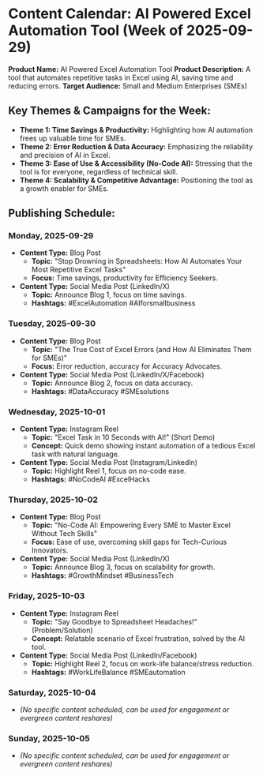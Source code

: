 # Content Calendar: AI Powered Excel Automation Tool (Week of 2025-09-29)

**Product Name:** AI Powered Excel Automation Tool
**Product Description:** A tool that automates repetitive tasks in Excel using AI, saving time and reducing errors.
**Target Audience:** Small and Medium Enterprises (SMEs)

## Key Themes & Campaigns for the Week:
*   **Theme 1: Time Savings & Productivity:** Highlighting how AI automation frees up valuable time for SMEs.
*   **Theme 2: Error Reduction & Data Accuracy:** Emphasizing the reliability and precision of AI in Excel.
*   **Theme 3: Ease of Use & Accessibility (No-Code AI):** Stressing that the tool is for everyone, regardless of technical skill.
*   **Theme 4: Scalability & Competitive Advantage:** Positioning the tool as a growth enabler for SMEs.

## Publishing Schedule:

### Monday, 2025-09-29
*   **Content Type:** Blog Post
    *   **Topic:** "Stop Drowning in Spreadsheets: How AI Automates Your Most Repetitive Excel Tasks"
    *   **Focus:** Time savings, productivity for Efficiency Seekers.
*   **Content Type:** Social Media Post (LinkedIn/X)
    *   **Topic:** Announce Blog 1, focus on time savings.
    *   **Hashtags:** #ExcelAutomation #AIforsmallbusiness

### Tuesday, 2025-09-30
*   **Content Type:** Blog Post
    *   **Topic:** "The True Cost of Excel Errors (and How AI Eliminates Them for SMEs)"
    *   **Focus:** Error reduction, accuracy for Accuracy Advocates.
*   **Content Type:** Social Media Post (LinkedIn/X/Facebook)
    *   **Topic:** Announce Blog 2, focus on data accuracy.
    *   **Hashtags:** #DataAccuracy #SMEsolutions

### Wednesday, 2025-10-01
*   **Content Type:** Instagram Reel
    *   **Topic:** "Excel Task in 10 Seconds with AI!" (Short Demo)
    *   **Concept:** Quick demo showing instant automation of a tedious Excel task with natural language.
*   **Content Type:** Social Media Post (Instagram/LinkedIn)
    *   **Topic:** Highlight Reel 1, focus on no-code ease.
    *   **Hashtags:** #NoCodeAI #ExcelHacks

### Thursday, 2025-10-02
*   **Content Type:** Blog Post
    *   **Topic:** "No-Code AI: Empowering Every SME to Master Excel Without Tech Skills"
    *   **Focus:** Ease of use, overcoming skill gaps for Tech-Curious Innovators.
*   **Content Type:** Social Media Post (LinkedIn/X)
    *   **Topic:** Announce Blog 3, focus on scalability for growth.
    *   **Hashtags:** #GrowthMindset #BusinessTech

### Friday, 2025-10-03
*   **Content Type:** Instagram Reel
    *   **Topic:** "Say Goodbye to Spreadsheet Headaches!" (Problem/Solution)
    *   **Concept:** Relatable scenario of Excel frustration, solved by the AI tool.
*   **Content Type:** Social Media Post (LinkedIn/Facebook)
    *   **Topic:** Highlight Reel 2, focus on work-life balance/stress reduction.
    *   **Hashtags:** #WorkLifeBalance #SMEautomation

### Saturday, 2025-10-04
*   *(No specific content scheduled, can be used for engagement or evergreen content reshares)*

### Sunday, 2025-10-05
*   *(No specific content scheduled, can be used for engagement or evergreen content reshares)*